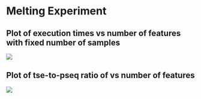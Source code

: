 Melting Experiment
==================

Plot of execution times vs number of features with fixed number of samples
--------------------------------------------------------------------------

![](/home/lemila/Git/Rpackages/ME/benchmarking/reports/melt_benchmark_files/figure-markdown_strict/melt_ex_time-1.png)

Plot of tse-to-pseq ratio of vs number of features
--------------------------------------------------

![](/home/lemila/Git/Rpackages/ME/benchmarking/reports/melt_benchmark_files/figure-markdown_strict/melt_ratio-1.png)

